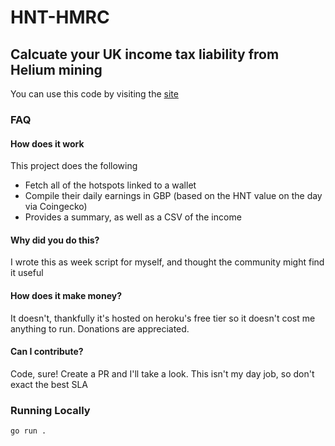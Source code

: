 # HNT-HMRC

## Calcuate your UK income tax liability from Helium mining

You can use this code by visiting the [site](https://hnt-hmrc.herokuapp.com)


### FAQ
#### How does it work
This project does the following

- Fetch all of the hotspots linked to a wallet
- Compile their daily earnings in GBP (based on the HNT value on the day via Coingecko)
- Provides a summary, as well as a CSV of the income

#### Why did you do this?
I wrote this as week script for myself, and thought the community might find it useful

#### How does it make money?
It doesn't, thankfully it's hosted on heroku's free tier so it doesn't cost me anything to run. Donations are appreciated.

#### Can I contribute?
Code, sure! Create a PR and I'll take a look. This isn't my day job, so don't exact the best SLA

### Running Locally

```
go run .
````

